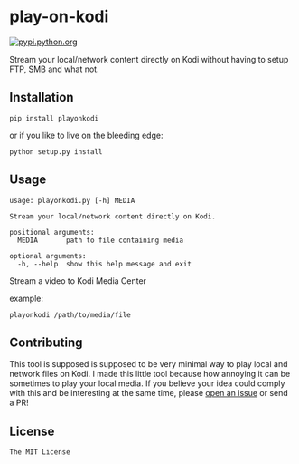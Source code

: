 # play-on-kodi

[![pypi.python.org](https://img.shields.io/pypi/v/playonkodi.svg)](https://pypi.org/project/playonkodi/)

Stream your local/network content directly on Kodi without having to setup FTP, SMB and what not.

## Installation

```
pip install playonkodi
```

or if you like to live on the bleeding edge:

```
python setup.py install
```

## Usage

```
usage: playonkodi.py [-h] MEDIA

Stream your local/network content directly on Kodi.

positional arguments:
  MEDIA       path to file containing media

optional arguments:
  -h, --help  show this help message and exit
```

Stream a video to Kodi Media Center

example:

```
playonkodi /path/to/media/file
```

## Contributing

This tool is supposed is supposed to be very minimal way to play local and network files on Kodi. I made this little tool because how annoying it can be sometimes to play your local media. If you believe your idea could comply with this and be interesting at the same time, please [open an issue](https://github.com/ritiek/play-on-kodi/issues) or send a PR!

## License

`The MIT License`
